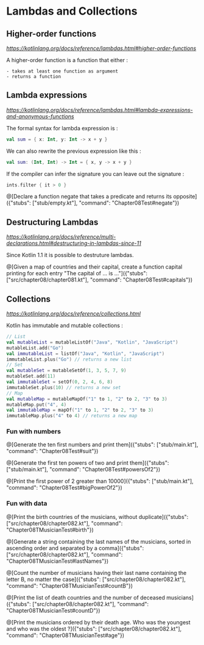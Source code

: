 # Lambdas and Collections

## Higher-order functions

*https://kotlinlang.org/docs/reference/lambdas.html#higher-order-functions*

A higher-order function is a function that either :

    - takes at least one function as argument
    - returns a function

## Lambda expressions

*https://kotlinlang.org/docs/reference/lambdas.html#lambda-expressions-and-anonymous-functions*

The formal syntax for lambda expression is :

```kotlin
val sum = { x: Int, y: Int -> x + y }
```

We can also rewrite the previous expression like this :

```kotlin
val sum: (Int, Int) -> Int = { x, y -> x + y }
```

If the compiler can infer the signature you can leave out the signature :

```kotlin
ints.filter { it > 0 }
```

@[Declare a function negate that takes a predicate and returns its opposite]({"stubs": ["stub/empty.kt"], "command": "Chapter08Test#negate"})

## Destructuring Lambdas

*https://kotlinlang.org/docs/reference/multi-declarations.html#destructuring-in-lambdas-since-11*

Since Kotlin 1.1 it is possible to destruture lambdas.

@[Given a map of countries and their capital, create a function capital printing for each entry "The capital of ... is ..."]({"stubs": ["src/chapter08/chapter081.kt"], "command": "Chapter08Test#capitals"})

## Collections

*https://kotlinlang.org/docs/reference/collections.html*

Kotlin has immutable and mutable collections :

```kotlin
// List
val mutableList = mutableListOf("Java", "Kotlin", "JavaScript")
mutableList.add("Go")
val immutableList = listOf("Java", "Kotlin", "JavaScript")
immutableList.plus("Go") // returns a new list
// Set
val mutableSet = mutableSetOf(1, 3, 5, 7, 9)
mutableSet.add(11)
val immutableSet = setOf(0, 2, 4, 6, 8)
immutableSet.plus(10) // returns a new set
// Map    
val mutableMap = mutableMapOf("1" to 1, "2" to 2, "3" to 3)
mutableMap.put("4", 4)
val immutableMap = mapOf("1" to 1, "2" to 2, "3" to 3)
immutableMap.plus("4" to 4) // returns a new map
```

### Fun with numbers

@[Generate the ten first numbers and print them]({"stubs": ["stub/main.kt"], "command": "Chapter08Test#suit"})

@[Generate the first ten powers of two and print them]({"stubs": ["stub/main.kt"], "command": "Chapter08Test#powersOf2"})

@[Print the first power of 2 greater than 10000]({"stubs": ["stub/main.kt"], "command": "Chapter08Test#bigPowerOf2"})

### Fun with data

@[Print the birth countries of the musicians, without duplicate]({"stubs": ["src/chapter08/chapter082.kt"], "command": "Chapter08TMusicianTest#birth"})

@[Generate a string containing the last names of the musicians, sorted in ascending order and separated by a comma]({"stubs": ["src/chapter08/chapter082.kt"], "command": "Chapter08TMusicianTest#lastNames"})

@[Count the number of musicians having their last name containing the letter B, no matter the case]({"stubs": ["src/chapter08/chapter082.kt"], "command": "Chapter08TMusicianTest#countB"})

@[Print the list of death countries and the number of deceased musicians]({"stubs": ["src/chapter08/chapter082.kt"], "command": "Chapter08TMusicianTest#countD"})

@[Print the musicians ordered by their death age. Who was the youngest and who was the oldest ?]({"stubs": ["src/chapter08/chapter082.kt"], "command": "Chapter08TMusicianTest#age"})
